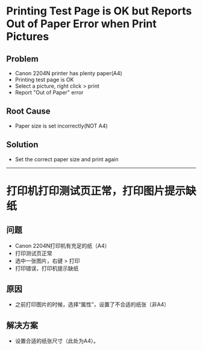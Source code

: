 # Printing Test Page is OK but Reports Out of Paper Error when Print Pictures

## Problem
* Canon 2204N printer has plenty paper(A4)
* Printing test page is OK
* Select a picture, right click > print
* Report "Out of Paper" error

## Root Cause
* Paper size is set incorrectly(NOT A4)

## Solution
* Set the correct paper size and print again

------------

# 打印机打印测试页正常，打印图片提示缺纸

## 问题
* Canon 2204N打印机有充足的纸（A4）
* 打印测试页正常
* 选中一张图片，右键 > 打印
* 打印错误，打印机提示缺纸

## 原因
* 之前打印图片的时候，选择“属性”，设置了不合适的纸张（非A4）

## 解决方案
* 设置合适的纸张尺寸（此处为A4）。
